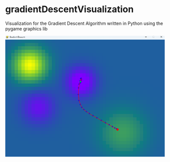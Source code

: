# gradientDescentVisualization
Visualization for the Gradient Descent Algorithm written in Python using the pygame graphics lib

![screenshot](./gradient_descent.png)

